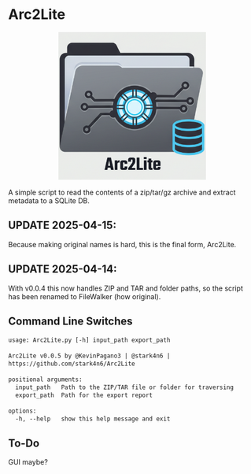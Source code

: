 # Arc2Lite

<p align="center">
<img src="https://github.com/stark4n6/Arc2Lite/blob/main/assets/Arc2Lite.png" width="300" height="300">
</p>
A simple script to read the contents of a zip/tar/gz archive and extract metadata to a SQLite DB.

## UPDATE 2025-04-15:
Because making original names is hard, this is the final form, Arc2Lite.

## UPDATE 2025-04-14: 
With v0.0.4 this now handles ZIP and TAR and folder paths, so the script has been renamed to FileWalker (how original).

## Command Line Switches
```
usage: Arc2Lite.py [-h] input_path export_path

Arc2Lite v0.0.5 by @KevinPagano3 | @stark4n6 | https://github.com/stark4n6/Arc2Lite

positional arguments:
  input_path   Path to the ZIP/TAR file or folder for traversing
  export_path  Path for the export report

options:
  -h, --help   show this help message and exit
```
## To-Do
GUI maybe?
